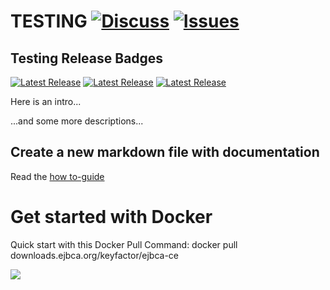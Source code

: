 
# TESTING [![Discuss](https://img.shields.io/badge/discuss-ejbca-ce?style=flat)](https://github.com/Keyfactor/ejbca-ce/discussions) [![Issues](https://img.shields.io/github/issues-raw/Keyfactor/ejbca-ce)](https://github.com/Keyfactor/ejbca-ce/issues) 

## Testing Release Badges
[![Latest Release](https://img.shields.io/github/v/release/kubernetes/minikube?include_prereleases)](https://github.com/kubernetes/minikube/releases/latest)
[![Latest Release](https://img.shields.io/github/v/release/keyfactor/ejbca-ce)](https://github.com/keyfactor/ejbca-ce/releases/latest)
[![Latest Release](https://img.shields.io/github/v/release/bcgit/bc-java)](https://github.com/bcgit/bc-java/releases/latest)

Here is an intro...

...and some more descriptions...

## Create a new markdown file with documentation

Read the [how to-guide](/doc/how-to-create-doc.MD)

# Get started with Docker
Quick start with this Docker Pull Command: docker pull downloads.ejbca.org/keyfactor/ejbca-ce

<img referrerpolicy="no-referrer-when-downgrade" src="https://static.scarf.sh/a.png?x-pxid=e4fb5e1a-cb70-4541-ade3-b8e1df59a674" />
